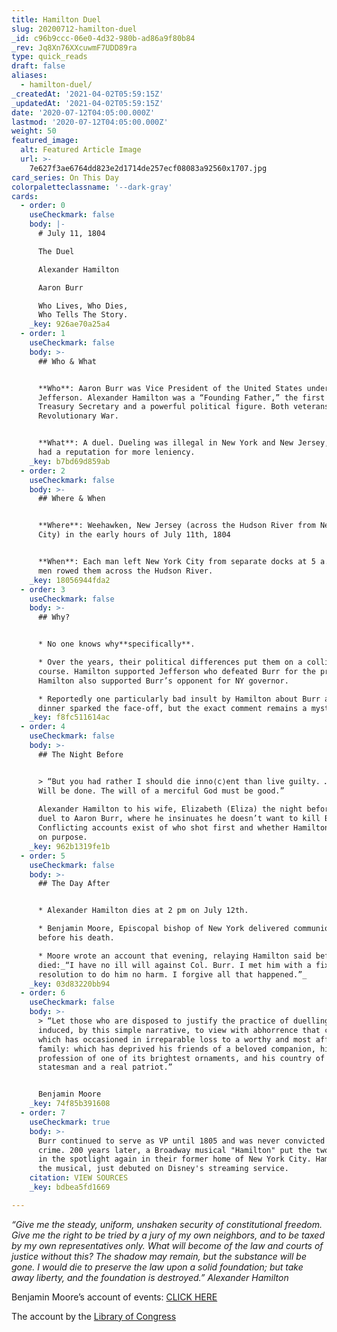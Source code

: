 ```yaml
---
title: Hamilton Duel
slug: 20200712-hamilton-duel
_id: c96b9ccc-06e0-4d32-980b-ad86a9f80b84
_rev: Jq8Xn76XXcuwmF7UDD89ra
type: quick_reads
draft: false
aliases:
  - hamilton-duel/
_createdAt: '2021-04-02T05:59:15Z'
_updatedAt: '2021-04-02T05:59:15Z'
date: '2020-07-12T04:05:00.000Z'
lastmod: '2020-07-12T04:05:00.000Z'
weight: 50
featured_image:
  alt: Featured Article Image
  url: >-
    7e627f3ae6764dd823e2d1714de257ecf08083a92560x1707.jpg
card_series: On This Day
colorpaletteclassname: '--dark-gray'
cards:
  - order: 0
    useCheckmark: false
    body: |-
      # July 11, 1804

      The Duel

      Alexander Hamilton

      Aaron Burr

      Who Lives, Who Dies,  
      Who Tells The Story.
    _key: 926ae70a25a4
  - order: 1
    useCheckmark: false
    body: >-
      ## Who & What


      **Who**: Aaron Burr was Vice President of the United States under Pres.
      Jefferson. Alexander Hamilton was a “Founding Father,” the first U.S.
      Treasury Secretary and a powerful political figure. Both veterans of the
      Revolutionary War.


      **What**: A duel. Dueling was illegal in New York and New Jersey, but NJ
      had a reputation for more leniency.
    _key: b7bd69d859ab
  - order: 2
    useCheckmark: false
    body: >-
      ## Where & When


      **Where**: Weehawken, New Jersey (across the Hudson River from New York
      City) in the early hours of July 11th, 1804


      **When**: Each man left New York City from separate docks at 5 a.m.. Four
      men rowed them across the Hudson River.
    _key: 18056944fda2
  - order: 3
    useCheckmark: false
    body: >-
      ## Why?


      * No one knows why**specifically**.

      * Over the years, their political differences put them on a collision
      course. Hamilton supported Jefferson who defeated Burr for the presidency.
      Hamilton also supported Burr’s opponent for NY governor.

      * Reportedly one particularly bad insult by Hamilton about Burr at a
      dinner sparked the face-off, but the exact comment remains a mystery.
    _key: f8fc511614ac
  - order: 4
    useCheckmark: false
    body: >-
      ## The Night Before


      > “But you had rather I should die inno⟨c⟩ent than live guilty. … God’s
      Will be done. The will of a merciful God must be good.”  
        
      Alexander Hamilton to his wife, Elizabeth (Eliza) the night before his
      duel to Aaron Burr, where he insinuates he doesn’t want to kill Burr.
      Conflicting accounts exist of who shot first and whether Hamilton missed
      on purpose.
    _key: 962b1319fe1b
  - order: 5
    useCheckmark: false
    body: >-
      ## The Day After


      * Alexander Hamilton dies at 2 pm on July 12th.

      * Benjamin Moore, Episcopal bishop of New York delivered communion to him
      before his death.

      * Moore wrote an account that evening, relaying Hamilton said before he
      died:_“I have no ill will against Col. Burr. I met him with a fixed
      resolution to do him no harm. I forgive all that happened.”_
    _key: 03d83220bb94
  - order: 6
    useCheckmark: false
    body: >-
      > “Let those who are disposed to justify the practice of duelling, be
      induced, by this simple narrative, to view with abhorrence that custom
      which has occasioned in irreparable loss to a worthy and most afflicted
      family: which has deprived his friends of a beloved companion, his
      profession of one of its brightest ornaments, and his country of a great
      statesman and a real patriot.”


      Benjamin Moore
    _key: 74f85b391608
  - order: 7
    useCheckmark: true
    body: >-
      Burr continued to serve as VP until 1805 and was never convicted for the
      crime. 200 years later, a Broadway musical "Hamilton" put the two men back
      in the spotlight again in their former home of New York City. Hamilton,
      the musical, just debuted on Disney's streaming service.
    citation: VIEW SOURCES
    _key: bdbea5fd1669

---
```

_“Give me the steady, uniform, unshaken security of constitutional freedom. Give me the right to be tried by a jury of my own neighbors, and to be taxed by my own representatives only. What will become of the law and courts of justice without this? The shadow may remain, but the substance will be gone. I would die to preserve the law upon a solid foundation; but take away liberty, and the foundation is destroyed.” Alexander Hamilton_

Benjamin Moore’s account of events: [CLICK HERE](https://founders.archives.gov/documents/Hamilton/01-26-02-0001-0268)

The account by the [Library of Congress](https://www.loc.gov/item/today-in-history/july-11/)
